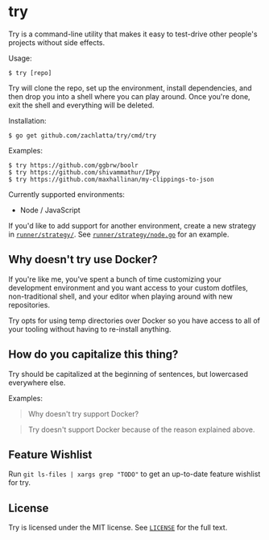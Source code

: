 # try

Try is a command-line utility that makes it easy to test-drive other people's projects without side effects.

Usage:

    $ try [repo]
    
Try will clone the repo, set up the environment, install dependencies, and then drop you into a shell where you can play around. Once you're done, exit the shell and everything will be deleted.

Installation:

    $ go get github.com/zachlatta/try/cmd/try

Examples:

    $ try https://github.com/ggbrw/boolr
    $ try https://github.com/shivammathur/IPpy
    $ try https://github.com/maxhallinan/my-clippings-to-json
    
Currently supported environments:

- Node / JavaScript

If you'd like to add support for another environment, create a new strategy in [`runner/strategy/`](runner/strategy/). See [`runner/strategy/node.go`](runner/strategy/node.go) for an example.

## Why doesn't try use Docker?

If you're like me, you've spent a bunch of time customizing your development environment and you want access to your custom dotfiles, non-traditional shell, and your editor when playing around with new repositories.

Try opts for using temp directories over Docker so you have access to all of your tooling without having to re-install anything.

## How do you capitalize this thing?

Try should be capitalized at the beginning of sentences, but lowercased everywhere else.

Examples:

> Why doesn't try support Docker?

> Try doesn't support Docker because of the reason explained above.

## Feature Wishlist

Run `git ls-files | xargs grep "TODO"` to get an up-to-date feature wishlist for try.

## License

Try is licensed under the MIT license. See [`LICENSE`](LICENSE) for the full text.
